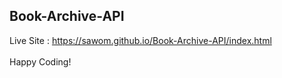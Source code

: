 ## Book-Archive-API <br>
Live Site : https://sawom.github.io/Book-Archive-API/index.html  <br>  <br>
Happy Coding!

